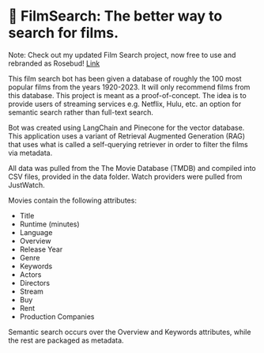 # 🎥 FilmSearch: The better way to search for films.

Note: Check out my updated Film Search project, now free to use and rebranded as Rosebud! [Link](https://github.com/EdIzaguirre/FilmSearch)

This film search bot has been given a database of roughly the 100 most popular films from the years 1920-2023. It will only recommend films from this database. This project is meant as a proof-of-concept. The idea is to provide users of streaming services e.g. Netflix, Hulu, etc. an option for semantic search rather than full-text search.

Bot was created using LangChain and Pinecone for the vector database. This application uses a variant of Retrieval Augmented Generation (RAG) that uses what is called a self-querying retriever in order to filter the films via metadata.

All data was pulled from the The Movie Database (TMDB) and compiled into CSV files, provided in the data folder. Watch providers were pulled from JustWatch.

Movies contain the following attributes:

- Title
- Runtime (minutes)
- Language
- Overview
- Release Year
- Genre
- Keywords
- Actors
- Directors
- Stream
- Buy
- Rent
- Production Companies

Semantic search occurs over the Overview and Keywords attributes, while the rest are packaged as metadata.
